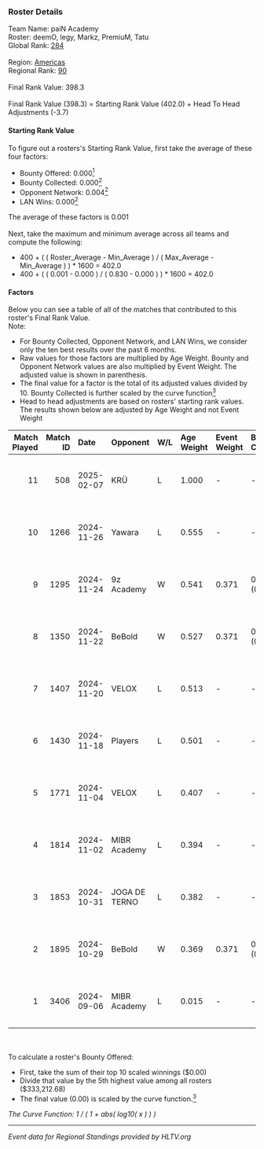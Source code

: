 ### Roster Details<br />
Team Name: paiN Academy<br />
Roster: deemO, legy, Markz, PremiuM, Tatu<br />
Global Rank: [284](../../standings_global_2025_03_03.md)<br />
<br />
Region: [Americas]( ../../standings_americas_2025_03_03.md)<br />
Regional Rank: [90]( ../../standings_americas_2025_03_03.md)<br />
<br />
Final Rank Value:  398.3<br />
<br />
Final Rank Value (398.3) = Starting Rank Value (402.0) + Head To Head Adjustments (-3.7)<br />

#### Starting Rank Value<br />
To figure out a rosters's Starting Rank Value, first take the average of these four factors:<br />
- Bounty Offered: 0.000[<sup>1</sup>](#table2)
- Bounty Collected: 0.000[<sup>2</sup>](#table1)
- Opponent Network: 0.004[<sup>2</sup>](#table1)
- LAN Wins: 0.000[<sup>2</sup>](#table1)

The average of these factors is 0.001<br />
<br />
Next, take the maximum and minimum average across all teams and compute the following:<br />
- 400 + ( ( Roster_Average - Min_Average ) / ( Max_Average - Min_Average ) ) * 1600 = 402.0
- 400 + ( ( 0.001 - 0.000 ) / ( 0.830 - 0.000 ) ) * 1600 = 402.0


#### Factors<br />
Below you can see a table of all of the matches that contributed to this roster's Final Rank Value.<br />
Note:<br />

- For Bounty Collected, Opponent Network, and LAN Wins, we consider only the ten best results over the past 6 months.
- Raw values for those factors are multiplied by Age Weight. Bounty and Opponent Network values are also multiplied by Event Weight. The adjusted value is shown in parenthesis.
- The final value for a factor is the total of its adjusted values divided by 10. Bounty Collected is further scaled by the curve function[<sup>3</sup>](#curveFunction)
- Head to head adjustments are based on rosters' starting rank values. The results shown below are adjusted by Age Weight and not Event Weight
<span id="table1"></span><br />


| Match Played | Match ID | Date       | Opponent      | W/L | Age Weight | Event Weight | Bounty Collected | Opponent Network | LAN Wins  | H2H Adj. | Roster                            |
| -: | -: | :- | :- | :- | :- | :- | :- | :- | :- | -: | :- |
|           11 |      508 | 2025-02-07 | KRÜ           | L   | 1.000      | -            | -                | -                | -         |    -6.18 | deemO, legy, Markz, PremiuM, Tatu |
|           10 |     1266 | 2024-11-26 | Yawara        | L   | 0.555      | -            | -                | -                | -         |    -3.24 | deemO, legy, Markz, Tatu, tsug    |
|            9 |     1295 | 2024-11-24 | 9z Academy    | W   | 0.541      | 0.371        | 0.000 (0.000)    | 0.205 (0.041)    | 0 (0.000) |    11.09 | deemO, legy, Markz, Tatu, tsug    |
|            8 |     1350 | 2024-11-22 | BeBold        | W   | 0.527      | 0.371        | 0.000 (0.000)    | 0.000 (0.000)    | 0 (0.000) |     8.28 | deemO, legy, Markz, Tatu, tsug    |
|            7 |     1407 | 2024-11-20 | VELOX         | L   | 0.513      | -            | -                | -                | -         |    -5.68 | deemO, legy, Markz, Tatu, tsug    |
|            6 |     1430 | 2024-11-18 | Players       | L   | 0.501      | -            | -                | -                | -         |    -2.09 | deemO, legy, Markz, Tatu, tsug    |
|            5 |     1771 | 2024-11-04 | VELOX         | L   | 0.407      | -            | -                | -                | -         |    -4.53 | deemO, legy, Markz, Tatu, tsug    |
|            4 |     1814 | 2024-11-02 | MIBR Academy  | L   | 0.394      | -            | -                | -                | -         |    -2.49 | deemO, legy, Markz, Tatu, tsug    |
|            3 |     1853 | 2024-10-31 | JOGA DE TERNO | L   | 0.382      | -            | -                | -                | -         |    -4.49 | deemO, legy, Markz, Tatu, tsug    |
|            2 |     1895 | 2024-10-29 | BeBold        | W   | 0.369      | 0.371        | 0.000 (0.000)    | 0.000 (0.000)    | 0 (0.000) |     5.75 | deemO, legy, Markz, Tatu, tsug    |
|            1 |     3406 | 2024-09-06 | MIBR Academy  | L   | 0.015      | -            | -                | -                | -         |    -0.10 | deemO, hug1, legy, Markz, Tatu    |

<br />
<span id="table2"></span><br />
To calculate a roster's Bounty Offered:<br />

- First, take the sum of their top 10 scaled winnings ($0.00)
- Divide that value by the 5th highest value among all rosters ($333,212.68)
- The final value (0.00) is scaled by the curve function.[<sup>3</sup>](#curveFunction)

<span id="curveFunction"></span>_The Curve Function: 1 / ( 1 + abs( log10( x ) ) )_<br />

---
_Event data for Regional Standings provided by HLTV.org_<br />
